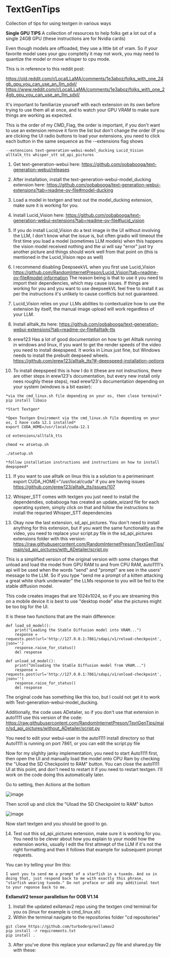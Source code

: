 # TextGenTips
Collection of tips for using textgen in various ways

**Single GPU TIPS**
A collection of resources to help folks get a lot out of a single 24GB GPU (these instructions are for Nvidia cards)

Even though models are offloaded, they use a little bit of vram.  So if your favorite model uses your gpu comptelty it may not work, you may need to quantize the model or move whisper to cpu mode.

This is in reference to this reddit post: 

https://old.reddit.com/r/LocalLLaMA/comments/1e3aboz/folks_with_one_24gb_gpu_you_can_use_an_llm_sdxl/
https://www.reddit.com/r/LocalLLaMA/comments/1e3aboz/folks_with_one_24gb_gpu_you_can_use_an_llm_sdxl/

It's important to familiarize yourself with each extension on its own before trying to use them all at once, and to watch your GPU VRAM to make sure things are working as expected.

This is the order of my CMD_Flag, the order is important, if you don't want to use an extension remove it form the list but don't change the order (If you are clicking the UI radio buttons to load your extensions, you need to click each button in the same sequence as the --extensions flag shows

`--extensions text-generation-webui-model_ducking Lucid_Vision alltalk_tts whisper_stt sd_api_pictures`

1. Get text-generation-webui here: https://github.com/oobabooga/text-generation-webui/releases

2. After installation, install the text-generation-webui-model_ducking extension here: https://github.com/oobabooga/text-generation-webui-extensions?tab=readme-ov-file#model-ducking

3. Load a model in textgen and test out the model_ducking extension, make sure it is working for you.

4. Install Lucid_Vision here: https://github.com/oobabooga/text-generation-webui-extensions?tab=readme-ov-file#lucid_vision

5. If you do install Lucid_Vision do a test image in the UI without involving the LLM, I don't know what the issue is, but often gradio will timeout the first time you load a model (sometimes LLM models) when this happens the vision model received nothing and the ui will say "error" just try another picture and things should work well from that point on (this is mentioned in the Lucid_Vision repo as well)

6. I recommend disabling DeepseekVL when you first use Lucid_Vision https://github.com/RandomInternetPreson/Lucid_Vision?tab=readme-ov-file#model-information  The reason being is that to use it you need to import their dependencies, which may cause issues.  If things are working for you and you want to use deepseekVL feel free to install it as per the instructions it's unlikely to cause conflicts but not guaranteed.

7. Lucid_Vision relies on your LLMs abilities to contextualize how to use the extension by itself, the manual image upload will work regardless of your LLM.

8. Install alltalk_tts here: https://github.com/oobabooga/text-generation-webui-extensions?tab=readme-ov-file#alltalk-tts

9. erew123 Has a lot of good documentation on how to get Alltalk running in windows and linux, if you want to get the render speeds of the video you need to install deepspeed.  It works in Linux just fine, but Windows needs to install the prebuilt deepseed wheels.  https://github.com/erew123/alltalk_tts?#-deepspeed-installation-options

10. To install deepspeed this is how I do it (these are not instructions, there are other steps in erew123's documentation, but every new install only nees roughly these steps), read erew123's documentation depending on your system (windows is a bit easier):

```
*via the cmd_linux.sh file depending on your os, then close terminal*
pip install libaio 

*Start Textgen* 

*Open Textgen Enviroment via the cmd_linux.sh file depending on your os, I have cuda 12.1 installed*
export CUDA_HOME=/usr/local/cuda-12.1

cd extensions/alltalk_tts

chmod +x atsetup.sh

./atsetup.sh

*follow installation instructions and instructions on how to install deepspeed*
```

11. If you want to use alltalk on linux this is a solution to a perimeninant export CUDA_HOME="/usr/local/cuda" if you are having issues
    https://github.com/erew123/alltalk_tts/issues/107

12. Whisper_STT comes with textgen you just need to install the dependendies, oobabooga has created an update_wizard file for each operating system, simply click on that and follow the instructions to install the requried Whisper_STT dependencies

13. Okay now the last extension, sd_api_pictures.  You don't need to install anything for this extension, but if you want the same functionality as the video, you need to replace your script.py file in the sd_api_pictures extensions folder with this version: https://raw.githubusercontent.com/RandomInternetPreson/TextGenTips/main/sd_api_pictures/with_ADetailer/script.py
    
This is a simplified version of the original version with some changes that unload and load the model from GPU RAM to and from CPU RAM, auto1111's api will be used when the words "send" and "prompt" are see in the users' message to the LLM.  So if you type "send me a prompt of a kitten attacking a great white shark underwater" the LLMs response to you will be fed to the stable diffusion model.

This code creates images that are 1024x1024, so if you are streaming this on a mobile device it is best to use "desktop mode" else the pictures might be too big for the UI.

It is these two functions that are the main difference:

```
def load_sd_model():
    print("Loading the Stable Diffusion model into VRAM...")
    response = requests.post(url='http://127.0.0.1:7861/sdapi/v1/reload-checkpoint', json='')
    response.raise_for_status()
    del response

def unload_sd_model():
    print("Unloading the Stable Diffusion model from VRAM...")
    response = requests.post(url='http://127.0.0.1:7861/sdapi/v1/unload-checkpoint', json='')
    response.raise_for_status()
    del response
```

The original code has something like this too, but I could not get it to work with Text-generation-webui-model_ducking.

Additionally, the code uses ADetalier, so if you don't use that extension in auto1111 use this version of the code: 
https://raw.githubusercontent.com/RandomInternetPreson/TextGenTips/main/sd_api_pictures/without_ADetailer/script.py

You need to edit your webui-user in the auto1111 install directory so that Auto1111 is running on port 7861, or you can edit the script.py file


Now for my slighlty janky implementation, you need to start Auto1111 first, then open the UI and manually load the model onto CPU Ram by checking the "Uload the SD Checkpoiint to RAM" button.  You can close the auto1111 UI at this point, and don't need to restart it if you need to restart textgen.  I'll work on the code doing this automatically later.

Go to setting, then Actions at the bottom

![image](https://github.com/user-attachments/assets/0f1cfece-6410-4246-89b0-63a2cdbc4663)

Then scroll up and click the "Uload the SD Checkpoiint to RAM" button

![image](https://github.com/user-attachments/assets/87ce6127-d7a7-4f8e-af82-0df8fc4656e9)

Now start textgen and you should be good to go.

14. Test out this sd_api_pictures extension, make sure it is working for you.  You need to be clever about how you explain to your model how the extension works, usually I edit the first attmept of the LLM if it's not the right formatting and then it follows that example for subsequent prompt requests.

You can try telling your llm this:

```
I want you to send me a prompt of a starfish in a tuxedo. And so in doing that, just respond back to me with exactly this phrase, "starfish wearing tuxedo." Do not preface or add any additional text to your reponse back to me.
```



**ExllamaV2 tensor parallelism for OOB V1.14**

1. Install the updated exllamav2 repo using the textgen cmd terminal for you os (linux for example is cmd_linux.sh)
2. Within the terminal navigate to the repositories folder "cd repositories"
```
git clone https://github.com/turboderp/exllamav2
pip install -r requirements.txt
pip install .
```
3. After you've done this replace your exllamav2.py file and shared.py file with these: 
